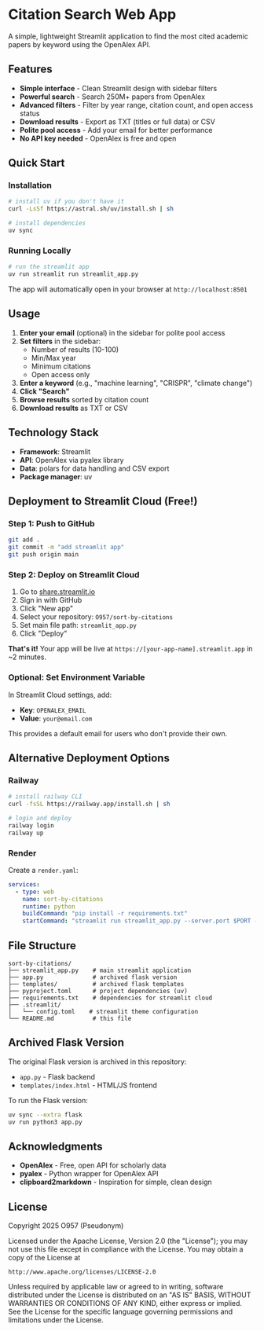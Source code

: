# Citation Search Web App

A simple, lightweight Streamlit application to find the most cited academic papers by keyword using the OpenAlex API.

## Features

- **Simple interface** - Clean Streamlit design with sidebar filters
- **Powerful search** - Search 250M+ papers from OpenAlex
- **Advanced filters** - Filter by year range, citation count, and open access status
- **Download results** - Export as TXT (titles or full data) or CSV
- **Polite pool access** - Add your email for better performance
- **No API key needed** - OpenAlex is free and open

## Quick Start

### Installation

```bash
# install uv if you don't have it
curl -LsSf https://astral.sh/uv/install.sh | sh

# install dependencies
uv sync
```

### Running Locally

```bash
# run the streamlit app
uv run streamlit run streamlit_app.py
```

The app will automatically open in your browser at `http://localhost:8501`

## Usage

1. **Enter your email** (optional) in the sidebar for polite pool access
2. **Set filters** in the sidebar:
   - Number of results (10-100)
   - Min/Max year
   - Minimum citations
   - Open access only
3. **Enter a keyword** (e.g., "machine learning", "CRISPR", "climate change")
4. **Click "Search"**
5. **Browse results** sorted by citation count
6. **Download results** as TXT or CSV

## Technology Stack

- **Framework**: Streamlit
- **API**: OpenAlex via pyalex library
- **Data**: polars for data handling and CSV export
- **Package manager**: uv

## Deployment to Streamlit Cloud (Free!)

### Step 1: Push to GitHub

```bash
git add .
git commit -m "add streamlit app"
git push origin main
```

### Step 2: Deploy on Streamlit Cloud

1. Go to [share.streamlit.io](https://share.streamlit.io)
2. Sign in with GitHub
3. Click "New app"
4. Select your repository: `O957/sort-by-citations`
5. Set main file path: `streamlit_app.py`
6. Click "Deploy"

**That's it!** Your app will be live at `https://[your-app-name].streamlit.app` in ~2 minutes.

### Optional: Set Environment Variable

In Streamlit Cloud settings, add:
- **Key**: `OPENALEX_EMAIL`
- **Value**: `your@email.com`

This provides a default email for users who don't provide their own.

## Alternative Deployment Options

### Railway
```bash
# install railway CLI
curl -fsSL https://railway.app/install.sh | sh

# login and deploy
railway login
railway up
```

### Render
Create a `render.yaml`:
```yaml
services:
  - type: web
    name: sort-by-citations
    runtime: python
    buildCommand: "pip install -r requirements.txt"
    startCommand: "streamlit run streamlit_app.py --server.port $PORT --server.address 0.0.0.0"
```

## File Structure

```
sort-by-citations/
├── streamlit_app.py    # main streamlit application
├── app.py              # archived flask version
├── templates/          # archived flask templates
├── pyproject.toml      # project dependencies (uv)
├── requirements.txt    # dependencies for streamlit cloud
├── .streamlit/
│   └── config.toml    # streamlit theme configuration
└── README.md           # this file
```

## Archived Flask Version

The original Flask version is archived in this repository:
- `app.py` - Flask backend
- `templates/index.html` - HTML/JS frontend

To run the Flask version:
```bash
uv sync --extra flask
uv run python3 app.py
```

## Acknowledgments

- **OpenAlex** - Free, open API for scholarly data
- **pyalex** - Python wrapper for OpenAlex API
- **clipboard2markdown** - Inspiration for simple, clean design

## License

Copyright 2025 O957 (Pseudonym)

Licensed under the Apache License, Version 2.0 (the "License");
you may not use this file except in compliance with the License.
You may obtain a copy of the License at

    http://www.apache.org/licenses/LICENSE-2.0

Unless required by applicable law or agreed to in writing, software
distributed under the License is distributed on an "AS IS" BASIS,
WITHOUT WARRANTIES OR CONDITIONS OF ANY KIND, either express or implied.
See the License for the specific language governing permissions and
limitations under the License.
